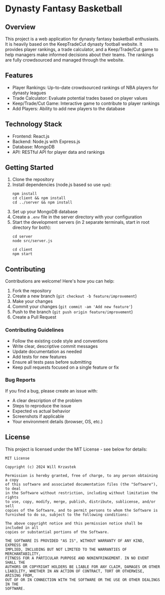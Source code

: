 # Dynasty Fantasy Basketball

## Overview
This project is a web application for dynasty fantasy basketball enthusiasts. It is heavily based on the KeepTradeCut dynasty football website. It provides player rankings, a trade calculator, and a Keep/Trade/Cut game to help managers make informed decisions about their teams. The rankings are fully crowdsourced and managed through the website.

## Features
- Player Rankings: Up-to-date crowdsourced rankings of NBA players for dynasty leagues
- Trade Calculator: Evaluate potential trades based on player values
- Keep/Trade/Cut Game: Interactive game to contribute to player rankings
- Add Players: Ability to add new players to the database

## Technology Stack
- Frontend: React.js
- Backend: Node.js with Express.js
- Database: MongoDB
- API: RESTful API for player data and rankings

## Getting Started
1. Clone the repository
2. Install dependencies (node.js based so use `npm`):
   ```
   npm install
   cd client && npm install
   cd ../server && npm install
   ```
3. Set up your MongoDB database
4. Create a `.env` file in the server directory with your configuration
5. Start the development servers (in 2 separate terminals, start in root directory for both):
   ```
   cd server
   node src/server.js
   ```
   ```
   cd client
   npm start
   ```

## Contributing
Contributions are welcome! Here's how you can help:

1. Fork the repository
2. Create a new branch (`git checkout -b feature/improvement`)
3. Make your changes
4. Commit your changes (`git commit -am 'Add new feature'`)
5. Push to the branch (`git push origin feature/improvement`)
6. Create a Pull Request

### Contributing Guidelines
- Follow the existing code style and conventions
- Write clear, descriptive commit messages
- Update documentation as needed
- Add tests for new features
- Ensure all tests pass before submitting
- Keep pull requests focused on a single feature or fix

### Bug Reports
If you find a bug, please create an issue with:
- A clear description of the problem
- Steps to reproduce the issue
- Expected vs actual behavior
- Screenshots if applicable
- Your environment details (browser, OS, etc.)

## License
This project is licensed under the MIT License - see below for details:

```
MIT License

Copyright (c) 2024 Will Krzastek

Permission is hereby granted, free of charge, to any person obtaining a copy
of this software and associated documentation files (the "Software"), to deal
in the Software without restriction, including without limitation the rights
to use, copy, modify, merge, publish, distribute, sublicense, and/or sell
copies of the Software, and to permit persons to whom the Software is
furnished to do so, subject to the following conditions:

The above copyright notice and this permission notice shall be included in all
copies or substantial portions of the Software.

THE SOFTWARE IS PROVIDED "AS IS", WITHOUT WARRANTY OF ANY KIND, EXPRESS OR
IMPLIED, INCLUDING BUT NOT LIMITED TO THE WARRANTIES OF MERCHANTABILITY,
FITNESS FOR A PARTICULAR PURPOSE AND NONINFRINGEMENT. IN NO EVENT SHALL THE
AUTHORS OR COPYRIGHT HOLDERS BE LIABLE FOR ANY CLAIM, DAMAGES OR OTHER
LIABILITY, WHETHER IN AN ACTION OF CONTRACT, TORT OR OTHERWISE, ARISING FROM,
OUT OF OR IN CONNECTION WITH THE SOFTWARE OR THE USE OR OTHER DEALINGS IN THE
SOFTWARE.
```